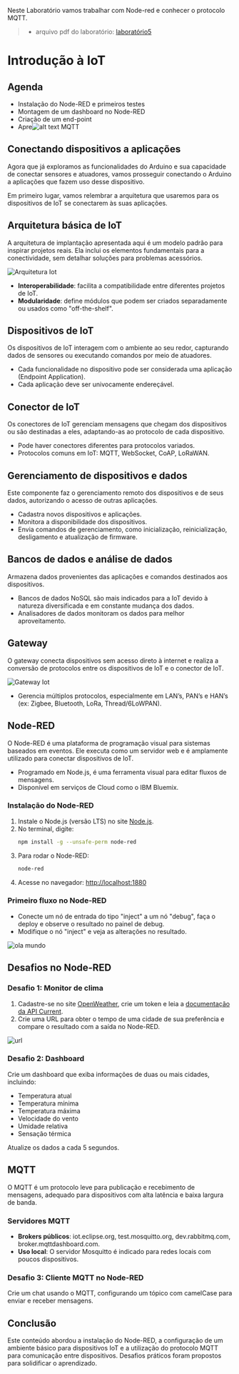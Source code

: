 Neste Laboratório vamos trabalhar com Node-red e conhecer o protocolo MQTT.
> - arquivo pdf do laboratório: [laboratório5](slides.pdf)

# Introdução à IoT

## Agenda
- Instalação do Node-RED e primeiros testes
- Montagem de um dashboard no Node-RED
- Criação de um end-point
- Apre![alt text](image.png) MQTT

## Conectando dispositivos a aplicações
Agora que já exploramos as funcionalidades do Arduino e sua capacidade de conectar sensores e atuadores, vamos prosseguir conectando o Arduino a aplicações que fazem uso desse dispositivo.

Em primeiro lugar, vamos relembrar a arquitetura que usaremos para os dispositivos de IoT se conectarem às suas aplicações.

## Arquitetura básica de IoT
A arquitetura de implantação apresentada aqui é um modelo padrão para inspirar projetos reais. Ela inclui os elementos fundamentais para a conectividade, sem detalhar soluções para problemas acessórios.

![Arquitetura Iot](image1.png)

- **Interoperabilidade**: facilita a compatibilidade entre diferentes projetos de IoT.
- **Modularidade**: define módulos que podem ser criados separadamente ou usados como "off-the-shelf".

## Dispositivos de IoT
Os dispositivos de IoT interagem com o ambiente ao seu redor, capturando dados de sensores ou executando comandos por meio de atuadores.

- Cada funcionalidade no dispositivo pode ser considerada uma aplicação (Endpoint Application).
- Cada aplicação deve ser univocamente endereçável.

## Conector de IoT
Os conectores de IoT gerenciam mensagens que chegam dos dispositivos ou são destinadas a eles, adaptando-as ao protocolo de cada dispositivo.

- Pode haver conectores diferentes para protocolos variados.
- Protocolos comuns em IoT: MQTT, WebSocket, CoAP, LoRaWAN.

## Gerenciamento de dispositivos e dados
Este componente faz o gerenciamento remoto dos dispositivos e de seus dados, autorizando o acesso de outras aplicações.

- Cadastra novos dispositivos e aplicações.
- Monitora a disponibilidade dos dispositivos.
- Envia comandos de gerenciamento, como inicialização, reinicialização, desligamento e atualização de firmware.

## Bancos de dados e análise de dados
Armazena dados provenientes das aplicações e comandos destinados aos dispositivos.

- Bancos de dados NoSQL são mais indicados para a IoT devido à natureza diversificada e em constante mudança dos dados.
- Analisadores de dados monitoram os dados para melhor aproveitamento.

## Gateway
O gateway conecta dispositivos sem acesso direto à internet e realiza a conversão de protocolos entre os dispositivos de IoT e o conector de IoT.

![Gateway Iot](image2.png)


- Gerencia múltiplos protocolos, especialmente em LAN’s, PAN’s e HAN’s (ex: Zigbee, Bluetooth, LoRa, Thread/6LoWPAN).


## Node-RED
O Node-RED é uma plataforma de programação visual para sistemas baseados em eventos. Ele executa como um servidor web e é amplamente utilizado para conectar dispositivos de IoT.

- Programado em Node.js, é uma ferramenta visual para editar fluxos de mensagens.
- Disponível em serviços de Cloud como o IBM Bluemix.

### Instalação do Node-RED
1. Instale o Node.js (versão LTS) no site [Node.js](https://nodejs.org/).
2. No terminal, digite: 
    ```bash
    npm install -g --unsafe-perm node-red
    ```
3. Para rodar o Node-RED: 
    ```bash
    node-red
    ```
4. Acesse no navegador: [http://localhost:1880](http://localhost:1880)

### Primeiro fluxo no Node-RED
- Conecte um nó de entrada do tipo "inject" a um nó "debug", faça o deploy e observe o resultado no painel de debug.
- Modifique o nó "inject" e veja as alterações no resultado.

![ola mundo](image3.png)


## Desafios no Node-RED

### Desafio 1: Monitor de clima
1. Cadastre-se no site [OpenWeather](https://openweathermap.org/), crie um token e leia a [documentação da API Current](https://openweathermap.org/current).
2. Crie uma URL para obter o tempo de uma cidade de sua preferência e compare o resultado com a saída no Node-RED.

![url](image4.png)


### Desafio 2: Dashboard
Crie um dashboard que exiba informações de duas ou mais cidades, incluindo:
- Temperatura atual
- Temperatura mínima
- Temperatura máxima
- Velocidade do vento
- Umidade relativa
- Sensação térmica

Atualize os dados a cada 5 segundos.

## MQTT
O MQTT é um protocolo leve para publicação e recebimento de mensagens, adequado para dispositivos com alta latência e baixa largura de banda. 

### Servidores MQTT
- **Brokers públicos**: iot.eclipse.org, test.mosquitto.org, dev.rabbitmq.com, broker.mqttdashboard.com.
- **Uso local**: O servidor Mosquitto é indicado para redes locais com poucos dispositivos.

### Desafio 3: Cliente MQTT no Node-RED
Crie um chat usando o MQTT, configurando um tópico com camelCase para enviar e receber mensagens.

## Conclusão
Este conteúdo abordou a instalação do Node-RED, a configuração de um ambiente básico para dispositivos IoT e a utilização do protocolo MQTT para comunicação entre dispositivos. Desafios práticos foram propostos para solidificar o aprendizado.

